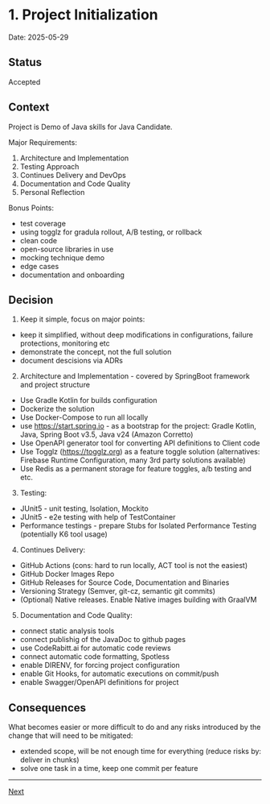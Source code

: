 # 1. Project Initialization

Date: 2025-05-29

## Status

Accepted

## Context

Project is Demo of Java skills for Java Candidate.

Major Requirements:
1. Architecture and Implementation
2. Testing Approach
3. Continues Delivery and DevOps
4. Documentation and Code Quality
5. Personal Reflection

Bonus Points:
- test coverage
- using togglz for gradula rollout, A/B testing, or rollback
- clean code
- open-source libraries in use
- mocking technique demo
- edge cases
- documentation and onboarding

## Decision

1. Keep it simple, focus on major points:
  - keep it simplified, without deep modifications in configurations, failure protections, monitoring etc
  - demonstrate the concept, not the full solution
  - document descisions via ADRs

2. Architecture and Implementation - covered by SpringBoot framework and project structure
  - Use Gradle Kotlin for builds configuration
  - Dockerize the solution
  - Use Docker-Compose to run all locally
  - use https://start.spring.io - as a bootstrap for the project: Gradle Kotlin, Java, Spring Boot v3.5, Java v24 (Amazon Corretto)
  - Use OpenAPI generator tool for converting API definitions to Client code
  - Use Togglz (https://togglz.org) as a feature toggle solution (alternatives: Firebase Runtime Configuration, many 3rd party solutions available)
  - Use Redis as a permanent storage for feature toggles, a/b testing and etc.
 
3. Testing:
  - JUnit5 - unit testing, Isolation, Mockito
  - JUnit5 - e2e testing with help of TestContainer
  - Performance testings - prepare Stubs for Isolated Performance Testing (potentially K6 tool usage)
  
4. Continues Delivery:
  - GitHub Actions (cons: hard to run locally, ACT tool is not the easiest)
  - GitHub Docker Images Repo
  - GitHub Releases for Source Code, Documentation and Binaries
  - Versioning Strategy (Semver, git-cz, semantic git commits)
  - (Optional) Native releases. Enable Native images building with GraalVM
 
5. Documentation and Code Quality:
  - connect static analysis tools
  - connect publishig of the JavaDoc to github pages
  - use CodeRabitt.ai for automatic code reviews
  - connect automatic code formatting, Spotless
  - enable DIRENV, for forcing project configuration
  - enable Git Hooks, for automatic executions on commit/push
  - enable Swagger/OpenAPI definitions for project

## Consequences

What becomes easier or more difficult to do and any risks introduced by the change that will need to be mitigated:
  - extended scope, will be not enough time for everything (reduce risks by: deliver in chunks)
  - solve one task in a time, keep one commit per feature

---

[Next](./0002-configure-java-version.md)
